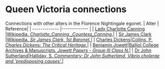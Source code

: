 # Queen Victoria connections
Connections with other alters in the Florence Nightingale egonet.
| Alter  | Reference|
| ------------- |------------- |
| [Lady Charlotte Canning](https://github.com/altealo/FNTest/blob/master/AltersReferences/LadyCharlotteCanning.md)  |[Wikipedia. *Charlotte_Canning,_Countess_Canning.*](https://en.wikipedia.org/wiki/Charlotte_Canning,_Countess_Canning)|
| [Sir James Clark](https://github.com/altealo/FNTest/blob/master/AltersReferences/JamesClark.md)  |[Wikipedia. *Sir James Clark, 1st Baronet.*](https://en.wikipedia.org/wiki/Sir_James_Clark,_1st_Baronet)|
| [Charles Dickens](https://github.com/altealo/FNTest/blob/master/AltersReferences/CharlesDickens.md)|[Collins, P. *Charles Dickens: The Critical Heritage.*](https://books.google.co.uk/books?id=72brNWKa088C&pg=PT472&lpg=PT472&dq=benjamin+jowett+queen+victoria&source=bl&ots=gxfT25b-kT&sig=ACfU3U2hS2i1rAIUwLcKoaKtS8aC7b5DXA&hl=en&sa=X&ved=2ahUKEwiwiJXYsNHlAhV_URUIHY5OCjA4FBDoATAAegQICBAB#v=onepage&q=benjamin%20jowett%20queen%20victoria&f=false)|
| [Benjamin Jowett](https://github.com/altealo/FNTest/blob/master/AltersReferences/BenjaminJowett.md)|[Balliol College Archives & Manuscripts. *Jowett Papers - Group III Class N.*](https://archive.org/details/lifelettersbenja01abboiala/page/342)|
| [Dr John Sutherland](https://github.com/altealo/FNTest/blob/master/AltersReferences/JohnSutherland.md)|[Halliday, S. *Commentary: Dr John Sutherland, Vibrio cholerae and ‘predisposing causes’.*](https://academic.oup.com/ije/article/31/5/912/745790)|
